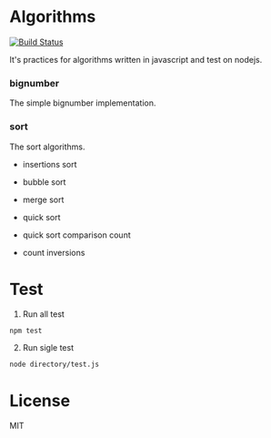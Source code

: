 # Algorithms
[![Build Status](https://travis-ci.org/sc0Vu/algorithms.svg?branch=master)](https://travis-ci.org/sc0Vu/algorithms)

It's practices for algorithms written in javascript and test on nodejs.

### bignumber
The simple bignumber implementation.

### sort
The sort algorithms.

* insertions sort

* bubble sort

* merge sort

* quick sort

* quick sort comparison count

* count inversions

# Test
1. Run all test
```
npm test
```

2. Run sigle test
```
node directory/test.js
```

# License
MIT
